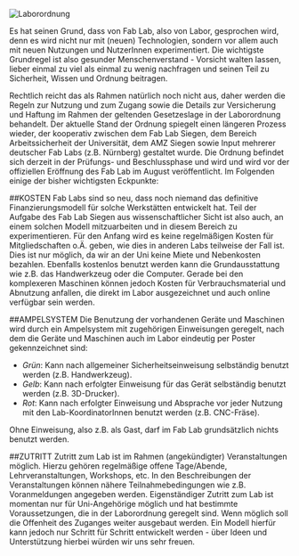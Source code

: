 ![Laborordnung](http://fablab-siegen.de/content/images/2016/05/sicherheitsposter-1.jpg)

Es hat seinen Grund, dass von Fab Lab, also von Labor, gesprochen wird, denn es wird nicht nur mit (neuen) Technologien, sondern vor allem auch mit neuen Nutzungen und NutzerInnen experimentiert. Die wichtigste Grundregel ist also gesunder Menschenverstand - Vorsicht walten lassen, lieber einmal zu viel als einmal zu wenig nachfragen und seinen Teil zu Sicherheit, Wissen und Ordnung beitragen.  

Rechtlich reicht das als Rahmen natürlich noch nicht aus, daher werden die Regeln zur Nutzung und zum Zugang sowie die Details zur Versicherung und Haftung im Rahmen der geltenden Gesetzeslage in der Laborordnung behandelt. Der aktuelle Stand der Ordnung spiegelt einen längeren Prozess wieder, der kooperativ zwischen dem Fab Lab Siegen, dem Bereich Arbeitssicherheit der Universität, dem AMZ Siegen sowie Input mehrerer deutscher Fab Labs (z.B. Nürnberg) gestaltet wurde. Die Ordnung befindet sich derzeit in der Prüfungs- und Beschlussphase und wird und wird vor der offiziellen Eröffnung des Fab Lab im August veröffentlicht. Im Folgenden einige der bisher wichtigsten Eckpunkte:

##KOSTEN
Fab Labs sind so neu, dass noch niemand das definitive Finanzierungsmodell für solche Werkstätten entwickelt hat. Teil der Aufgabe des Fab Lab Siegen aus wissenschaftlicher Sicht ist also auch, an einem solchen Modell mitzuarbeiten und in diesem Bereich zu experimentieren. Für den Anfang wird es keine regelmäßigen Kosten für Mitgliedschaften o.Ä. geben, wie dies in anderen Labs teilweise der Fall ist. Dies ist nur möglich, da wir an der Uni keine Miete und Nebenkosten bezahlen. Ebenfalls kostenlos benutzt werden kann die Grundausstattung wie z.B. das Handwerkzeug oder die Computer. Gerade bei den komplexeren Maschinen können jedoch Kosten für Verbrauchsmaterial und Abnutzung anfallen, die direkt im Labor ausgezeichnet und auch online verfügbar sein werden.

##AMPELSYSTEM
Die Benutzung der vorhandenen Geräte und Maschinen wird durch ein Ampelsystem mit zugehörigen Einweisungen geregelt, nach dem die Geräte und Maschinen auch im Labor eindeutig per Poster gekennzeichnet sind:

* _Grün_: Kann nach allgemeiner Sicherheitseinweisung selbständig benutzt werden (z.B. Handwerkzeug).
* _Gelb_: Kann nach erfolgter Einweisung für das Gerät selbständig benutzt werden (z.B. 3D-Drucker).
* _Rot_: Kann nach erfolgter Einweisung und Absprache vor jeder Nutzung mit den Lab-KoordinatorInnen benutzt werden (z.B. CNC-Fräse).  

Ohne Einweisung, also z.B. als Gast, darf im Fab Lab grundsätzlich nichts benutzt werden.

##ZUTRITT
Zutritt zum Lab ist im Rahmen (angekündigter) Veranstaltungen möglich. Hierzu gehören regelmäßige offene Tage/Abende, Lehrveranstaltungen, Workshops, etc. In den Beschreibungen der Veranstaltungen können nähere Teilnahmebedingungen wie z.B. Voranmeldungen angegeben werden. Eigenständiger Zutritt zum Lab ist momentan nur für Uni-Angehörige möglich und hat bestimmte Voraussetzungen, die in der Laborordnung geregelt sind. Wenn möglich soll die Offenheit des Zuganges weiter ausgebaut werden. Ein Modell hierfür kann jedoch nur Schritt für Schritt entwickelt werden - über Ideen und Unterstützung hierbei würden wir uns sehr freuen.